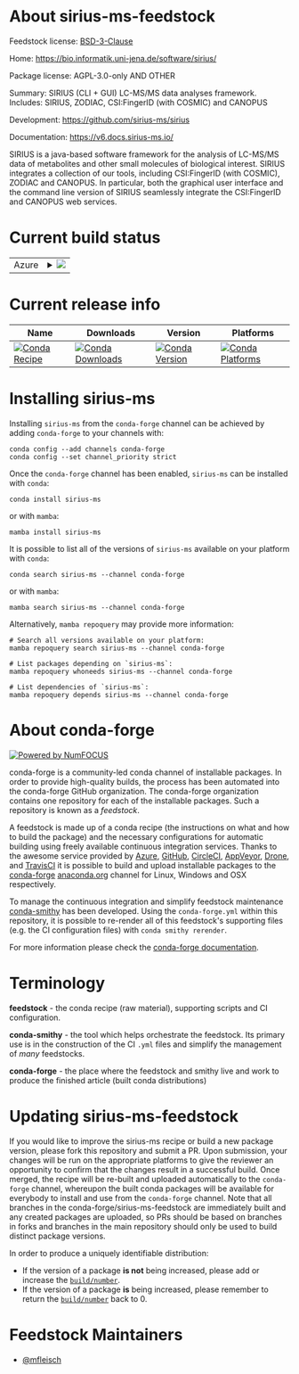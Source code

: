 About sirius-ms-feedstock
=========================

Feedstock license: [BSD-3-Clause](https://github.com/conda-forge/sirius-ms-feedstock/blob/main/LICENSE.txt)

Home: https://bio.informatik.uni-jena.de/software/sirius/

Package license: AGPL-3.0-only AND OTHER

Summary: SIRIUS (CLI + GUI) LC-MS/MS data analyses framework. Includes: SIRIUS, ZODIAC, CSI:FingerID (with COSMIC) and CANOPUS

Development: https://github.com/sirius-ms/sirius

Documentation: https://v6.docs.sirius-ms.io/

SIRIUS is a java-based software framework for the analysis of LC-MS/MS data of metabolites and other small molecules of biological interest. SIRIUS integrates a collection of our tools, including CSI:FingerID (with COSMIC), ZODIAC and CANOPUS.  In particular, both the graphical user interface and the command line version of SIRIUS seamlessly integrate the CSI:FingerID and CANOPUS web services.

Current build status
====================


<table>
    
  <tr>
    <td>Azure</td>
    <td>
      <details>
        <summary>
          <a href="https://dev.azure.com/conda-forge/feedstock-builds/_build/latest?definitionId=18654&branchName=main">
            <img src="https://dev.azure.com/conda-forge/feedstock-builds/_apis/build/status/sirius-ms-feedstock?branchName=main">
          </a>
        </summary>
        <table>
          <thead><tr><th>Variant</th><th>Status</th></tr></thead>
          <tbody><tr>
              <td>linux_64</td>
              <td>
                <a href="https://dev.azure.com/conda-forge/feedstock-builds/_build/latest?definitionId=18654&branchName=main">
                  <img src="https://dev.azure.com/conda-forge/feedstock-builds/_apis/build/status/sirius-ms-feedstock?branchName=main&jobName=linux&configuration=linux%20linux_64_" alt="variant">
                </a>
              </td>
            </tr><tr>
              <td>linux_aarch64</td>
              <td>
                <a href="https://dev.azure.com/conda-forge/feedstock-builds/_build/latest?definitionId=18654&branchName=main">
                  <img src="https://dev.azure.com/conda-forge/feedstock-builds/_apis/build/status/sirius-ms-feedstock?branchName=main&jobName=linux&configuration=linux%20linux_aarch64_" alt="variant">
                </a>
              </td>
            </tr><tr>
              <td>linux_ppc64le</td>
              <td>
                <a href="https://dev.azure.com/conda-forge/feedstock-builds/_build/latest?definitionId=18654&branchName=main">
                  <img src="https://dev.azure.com/conda-forge/feedstock-builds/_apis/build/status/sirius-ms-feedstock?branchName=main&jobName=linux&configuration=linux%20linux_ppc64le_" alt="variant">
                </a>
              </td>
            </tr><tr>
              <td>osx_64</td>
              <td>
                <a href="https://dev.azure.com/conda-forge/feedstock-builds/_build/latest?definitionId=18654&branchName=main">
                  <img src="https://dev.azure.com/conda-forge/feedstock-builds/_apis/build/status/sirius-ms-feedstock?branchName=main&jobName=osx&configuration=osx%20osx_64_" alt="variant">
                </a>
              </td>
            </tr><tr>
              <td>osx_arm64</td>
              <td>
                <a href="https://dev.azure.com/conda-forge/feedstock-builds/_build/latest?definitionId=18654&branchName=main">
                  <img src="https://dev.azure.com/conda-forge/feedstock-builds/_apis/build/status/sirius-ms-feedstock?branchName=main&jobName=osx&configuration=osx%20osx_arm64_" alt="variant">
                </a>
              </td>
            </tr><tr>
              <td>win_64</td>
              <td>
                <a href="https://dev.azure.com/conda-forge/feedstock-builds/_build/latest?definitionId=18654&branchName=main">
                  <img src="https://dev.azure.com/conda-forge/feedstock-builds/_apis/build/status/sirius-ms-feedstock?branchName=main&jobName=win&configuration=win%20win_64_" alt="variant">
                </a>
              </td>
            </tr>
          </tbody>
        </table>
      </details>
    </td>
  </tr>
</table>

Current release info
====================

| Name | Downloads | Version | Platforms |
| --- | --- | --- | --- |
| [![Conda Recipe](https://img.shields.io/badge/recipe-sirius--ms-green.svg)](https://anaconda.org/conda-forge/sirius-ms) | [![Conda Downloads](https://img.shields.io/conda/dn/conda-forge/sirius-ms.svg)](https://anaconda.org/conda-forge/sirius-ms) | [![Conda Version](https://img.shields.io/conda/vn/conda-forge/sirius-ms.svg)](https://anaconda.org/conda-forge/sirius-ms) | [![Conda Platforms](https://img.shields.io/conda/pn/conda-forge/sirius-ms.svg)](https://anaconda.org/conda-forge/sirius-ms) |

Installing sirius-ms
====================

Installing `sirius-ms` from the `conda-forge` channel can be achieved by adding `conda-forge` to your channels with:

```
conda config --add channels conda-forge
conda config --set channel_priority strict
```

Once the `conda-forge` channel has been enabled, `sirius-ms` can be installed with `conda`:

```
conda install sirius-ms
```

or with `mamba`:

```
mamba install sirius-ms
```

It is possible to list all of the versions of `sirius-ms` available on your platform with `conda`:

```
conda search sirius-ms --channel conda-forge
```

or with `mamba`:

```
mamba search sirius-ms --channel conda-forge
```

Alternatively, `mamba repoquery` may provide more information:

```
# Search all versions available on your platform:
mamba repoquery search sirius-ms --channel conda-forge

# List packages depending on `sirius-ms`:
mamba repoquery whoneeds sirius-ms --channel conda-forge

# List dependencies of `sirius-ms`:
mamba repoquery depends sirius-ms --channel conda-forge
```


About conda-forge
=================

[![Powered by
NumFOCUS](https://img.shields.io/badge/powered%20by-NumFOCUS-orange.svg?style=flat&colorA=E1523D&colorB=007D8A)](https://numfocus.org)

conda-forge is a community-led conda channel of installable packages.
In order to provide high-quality builds, the process has been automated into the
conda-forge GitHub organization. The conda-forge organization contains one repository
for each of the installable packages. Such a repository is known as a *feedstock*.

A feedstock is made up of a conda recipe (the instructions on what and how to build
the package) and the necessary configurations for automatic building using freely
available continuous integration services. Thanks to the awesome service provided by
[Azure](https://azure.microsoft.com/en-us/services/devops/), [GitHub](https://github.com/),
[CircleCI](https://circleci.com/), [AppVeyor](https://www.appveyor.com/),
[Drone](https://cloud.drone.io/welcome), and [TravisCI](https://travis-ci.com/)
it is possible to build and upload installable packages to the
[conda-forge](https://anaconda.org/conda-forge) [anaconda.org](https://anaconda.org/)
channel for Linux, Windows and OSX respectively.

To manage the continuous integration and simplify feedstock maintenance
[conda-smithy](https://github.com/conda-forge/conda-smithy) has been developed.
Using the ``conda-forge.yml`` within this repository, it is possible to re-render all of
this feedstock's supporting files (e.g. the CI configuration files) with ``conda smithy rerender``.

For more information please check the [conda-forge documentation](https://conda-forge.org/docs/).

Terminology
===========

**feedstock** - the conda recipe (raw material), supporting scripts and CI configuration.

**conda-smithy** - the tool which helps orchestrate the feedstock.
                   Its primary use is in the construction of the CI ``.yml`` files
                   and simplify the management of *many* feedstocks.

**conda-forge** - the place where the feedstock and smithy live and work to
                  produce the finished article (built conda distributions)


Updating sirius-ms-feedstock
============================

If you would like to improve the sirius-ms recipe or build a new
package version, please fork this repository and submit a PR. Upon submission,
your changes will be run on the appropriate platforms to give the reviewer an
opportunity to confirm that the changes result in a successful build. Once
merged, the recipe will be re-built and uploaded automatically to the
`conda-forge` channel, whereupon the built conda packages will be available for
everybody to install and use from the `conda-forge` channel.
Note that all branches in the conda-forge/sirius-ms-feedstock are
immediately built and any created packages are uploaded, so PRs should be based
on branches in forks and branches in the main repository should only be used to
build distinct package versions.

In order to produce a uniquely identifiable distribution:
 * If the version of a package **is not** being increased, please add or increase
   the [``build/number``](https://docs.conda.io/projects/conda-build/en/latest/resources/define-metadata.html#build-number-and-string).
 * If the version of a package **is** being increased, please remember to return
   the [``build/number``](https://docs.conda.io/projects/conda-build/en/latest/resources/define-metadata.html#build-number-and-string)
   back to 0.

Feedstock Maintainers
=====================

* [@mfleisch](https://github.com/mfleisch/)

